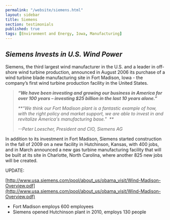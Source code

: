 ```yaml
---
permalink: "/website/siemens.html"
layout: sidebar
title: Siemens
section: testimonials
published: true
tags: [Environment and Energy, Iowa, Manufacturing]
---
```

 
## _Siemens Invests in U.S. Wind Power_

Siemens, the third largest wind manufacturer in the U.S. and a leader in off-shore wind turbine production, announced in August 2006 its purchase of a wind turbine blade manufacturing site in Fort Madison, Iowa - the company’s first wind turbine production facility in the United States. 

>_**“We have been investing and growing our business in America for over 100 years – investing $25 billion in the last 10 years alone.”&nbsp;**_ 
>
>_**“We think our Fort Madison plant is a fantastic example of how, with the right policy and market support, we are able to invest in and revitalize America's manufacturing base."&nbsp; **_
>
>_--Peter Loescher, President and CIO, Siemens AG_

In addition to its investment in Fort Madison, Siemens started construction in the fall of 2009 on a new facility in Hutchinson, Kansas, with 400 jobs, and in March announced a new gas turbine manufacturing facility that will be built at its site in Charlotte, North Carolina, where another 825 new jobs will be created.

UPDATE:

[http://www.usa.siemens.com/pool/about_us/obama_visit/Wind-Madison-Overview.pdf](http://www.usa.siemens.com/pool/about_us/obama_visit/Wind-Madison-Overview.pdf)

*   Fort Madison employs 600 employees
*   Siemens opened Hutchinson plant in 2010, employs 130 people  